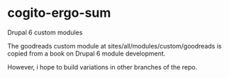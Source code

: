 cogito-ergo-sum
===============

Drupal 6 custom modules 

The goodreads custom module at sites/all/modules/custom/goodreads
is copied from a book on Drupal 6 module development.

However, i hope to build variations in other branches of the repo.
